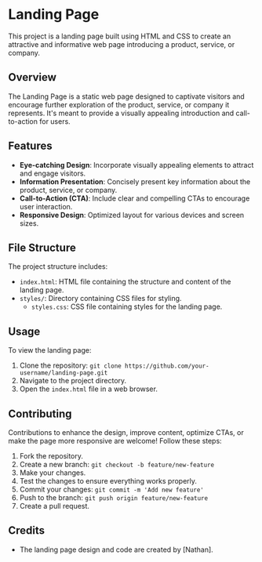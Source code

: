 # Landing Page

This project is a landing page built using HTML and CSS to create an attractive and informative web page introducing a product, service, or company.

## Overview

The Landing Page is a static web page designed to captivate visitors and encourage further exploration of the product, service, or company it represents. It's meant to provide a visually appealing introduction and call-to-action for users.

## Features

- **Eye-catching Design**: Incorporate visually appealing elements to attract and engage visitors.
- **Information Presentation**: Concisely present key information about the product, service, or company.
- **Call-to-Action (CTA)**: Include clear and compelling CTAs to encourage user interaction.
- **Responsive Design**: Optimized layout for various devices and screen sizes.

## File Structure

The project structure includes:

- `index.html`: HTML file containing the structure and content of the landing page.
- `styles/`: Directory containing CSS files for styling.
  - `styles.css`: CSS file containing styles for the landing page.

## Usage

To view the landing page:

1. Clone the repository: `git clone https://github.com/your-username/landing-page.git`
2. Navigate to the project directory.
3. Open the `index.html` file in a web browser.

## Contributing

Contributions to enhance the design, improve content, optimize CTAs, or make the page more responsive are welcome! Follow these steps:

1. Fork the repository.
2. Create a new branch: `git checkout -b feature/new-feature`
3. Make your changes.
4. Test the changes to ensure everything works properly.
5. Commit your changes: `git commit -m 'Add new feature'`
6. Push to the branch: `git push origin feature/new-feature`
7. Create a pull request.

## Credits

- The landing page design and code are created by [Nathan].
